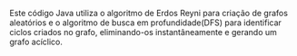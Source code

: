 Este código Java utiliza o algoritmo de Erdos Reyni para criação de grafos aleatórios e o algoritmo de busca em profundidade(DFS) para identificar ciclos criados no grafo, eliminando-os instantâneamente e gerando um grafo acíclico.
